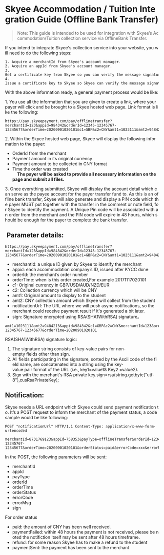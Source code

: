 
#   Skyee Accommodation / Tuition Integration Guide (Offline Bank Transfer) 

>Note: This guide is intended to be used for integration with Skyee’s Accommodation/Tuition collection service via OfflineBank Transfer.
>
If you intend to integrate Skyee's collection service into your website, you will need to do the following steps:

    1. Acquire a merchantId from Skyee's account manager.
    2. Acquire an appId from Skyee's account manager.
    3. Get a certificate key from Skyee so you can verify the message signature sent by Skyee.
    4. Issue a certificate key to Skyee so Skyee can verify the message signature sent with your request.

With the above information ready, a general payment process would be like:

   1. You use all the information that you are given to create a link, where your payer will click and be brought to a Skyee hosted web page. Link format is like the following:

``` 
https://pay.skyeepayment.com/pay/offlinetransfer?merchantId=123&appid=984342&orderId=12345-12345767-12345677&orderTime=20200901020101&c1=GBP&c2=CNY&amt1=1023111&amt2=9484213&notificationUrl=https://merchant.com&sign=URgwbxHfL%2FE3YNiIBpP0vbL1UPtvbsqfAvGMpLFo5nIW2Bq786Mi0uLrvsI
```

2. Within the Skyee hosted web page, Skyee will display the following information to the payer:

* OrderId from the merchant
* Payment amount in its original currency
* Payment amount to be collected in CNY format
* Time the order was created  
    
    **The payer will be asked to provide all necessary information on the page and submit all files.**
    
3. Once everything submitted, Skyee will display the account detail which can serve as the payee account for the payer transfer fund to. As this is an offline bank transfer, Skyee will also generate and display a PIN code which the payer MUST put together with the transfer in the comment or note field, for Skyee to identify the payment. A Unique Pin code will be associated with an order from the merchant and the PIN code will expire in 48 hours, which should be enough for the payer to complete the bank transfer.

##  Parameter details:
```
https://pay.skyeepayment.com/pay/offlinetransfer?merchantId=123&appId=984342&orderId=12345-12345767-12345677&orderTime=20200901020101&c1=GBP&c2=CNY&amt1=1023111&amt2=9484213&sign=URgwbxHfL%2FE3YNiIBpP0vbL1UPtvbsqfAvGMpLFo5nIW2Bq786Mi0uLrvsI
```
* merchantId: a unique ID given by Skyee to identify the merchant
* appid: each accommodation company’s ID, issued after KYCC done
* orderId: the merchant’s order number
* orderTime: when is this order created,For example 20171117020101
* c1: Original currency in GBP/USD/AUD/NZD/EUR
* c2: Collection currency which will be CNY
* amt1: Original amount to display to the student  
* amt2: CNY collection amount which Skyee will collect from the student  
* notificationUrl: The URL where we will push async notifications, so the merchant could receive payment result if it's generated a bit later. 
* sign: Signature encrypted using RSA(SHA1WithRSA) signature。
```
amt1=1023111&amt2=9484213&appid=984342&c1=GBP&c2=CNY&merchantId=123&orderId=12345-12345767-12345677&orderTime=20200901020101
```

RSA(SHA1WithRSA) signature logic:
1. The signature string consists of key-value pairs for non-empty fields other than sign.
2. All fields participating in the signature, sorted by the Ascii code of the field name, are concatenated into a string using the key-value pair format of the URL (i.e., key1=value1& Key2 =value2).
3. Sign with the merchant's RSA private key.sign=rsa(string.getbyte("utf-8"),cusRsaPrivateKey);

## Notification:
Skyee needs a URL endpoint which Skyee could send payment notification to. It’s a POST request to inform the merchant of the payment status, a code sample would be like following:

```
POST "notificationUrl" HTTP/1.1 Content-Type: application/x-www-form-urlencoded

merchantId=8731769123&appId=758353&payType=offlineTransfer&orderId=12345-12345767-12345677&orderTime=20200901020101&orderStatus=paid&errorCode=xxx&errorMsg=xxx&sign=URgwbxHfL%2FE3YNiIBpP0vbL1UPtvbsqfAvGMpLFo5nIW2Bq786Mi0uLrvsI    
```
In the POST, the following parameters will be sent:

* merchantId
* appId
* payType
* orderId
* orderTime
* orderStatus
* errorCode
* errorMsg
* sign

For order status  

* paid: the amount of CNY has been well received.
* paymentFailed: within 48 hours the payment is not received, please be noted the notifiction itself may be sent after 48 hours timeframe.
* refund: for some reason Skyee has to make a refund to the student
* paymentSent: the payment has been sent to the merchant


